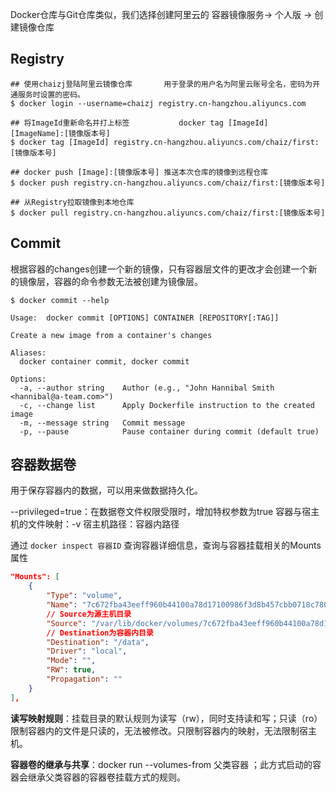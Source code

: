 Docker仓库与Git仓库类似，我们选择创建阿里云的 容器镜像服务-> 个人版 -> 创建镜像仓库
## Registry

```
## 使用chaizj登陆阿里云镜像仓库       用于登录的用户名为阿里云账号全名，密码为开通服务时设置的密码。
$ docker login --username=chaizj registry.cn-hangzhou.aliyuncs.com

## 将ImageId重新命名并打上标签           docker tag [ImageId] [ImageName]:[镜像版本号]
$ docker tag [ImageId] registry.cn-hangzhou.aliyuncs.com/chaiz/first:[镜像版本号]

## docker push [Image]:[镜像版本号] 推送本次仓库的镜像到远程仓库
$ docker push registry.cn-hangzhou.aliyuncs.com/chaiz/first:[镜像版本号]

## 从Registry拉取镜像到本地仓库
$ docker pull registry.cn-hangzhou.aliyuncs.com/chaiz/first:[镜像版本号]
```
## Commit

根据容器的changes创建一个新的镜像，只有容器层文件的更改才会创建一个新的镜像层，容器的命令参数无法被创建为镜像层。

```shell
$ docker commit --help

Usage:  docker commit [OPTIONS] CONTAINER [REPOSITORY[:TAG]]

Create a new image from a container's changes

Aliases:
  docker container commit, docker commit

Options:
  -a, --author string    Author (e.g., "John Hannibal Smith <hannibal@a-team.com>")
  -c, --change list      Apply Dockerfile instruction to the created image
  -m, --message string   Commit message
  -p, --pause            Pause container during commit (default true)
```

## 容器数据卷

用于保存容器内的数据，可以用来做数据持久化。

--privileged=true：在数据卷文件权限受限时，增加特权参数为true
容器与宿主机的文件映射：-v 宿主机路径：容器内路径

通过 `docker inspect 容器ID` 查询容器详细信息，查询与容器挂载相关的Mounts属性

```json
"Mounts": [
	{
		"Type": "volume",
		"Name": "7c672fba43eeff960b44100a78d17100986f3d8b457cbb0718c780c33fd19e09",
		// Source为源主机目录
		"Source": "/var/lib/docker/volumes/7c672fba43eeff960b44100a78d17100986f3d8b457cbb0718c780c33fd19e09/_data",
		// Destination为容器内目录
		"Destination": "/data",
		"Driver": "local",
		"Mode": "",
		"RW": true,
		"Propagation": ""
	}
],
```

**读写映射规则**：挂载目录的默认规则为读写（rw），同时支持读和写；只读（ro）限制容器内的文件是只读的，无法被修改。只限制容器内的映射，无法限制宿主机。

**容器卷的继承与共享**：docker run --volumes-from 父类容器 ；此方式启动的容器会继承父类容器的容器卷挂载方式的规则。